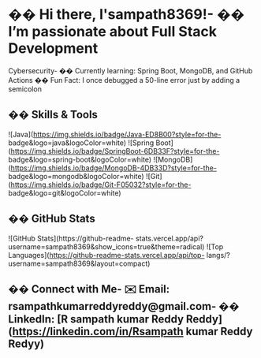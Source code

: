 # �� Hi there, I&#39;sampath8369!- �� I’m passionate about Full Stack Development
Cybersecurity- �� Currently learning: Spring Boot, MongoDB, and GitHub Actions
�� Fun Fact: I once debugged a 50-line error just by adding a semicolon
## ��️ Skills &amp; Tools
![Java](https://img.shields.io/badge/Java-ED8B00?style=for-the-
badge&amp;logo=java&amp;logoColor=white)
![Spring Boot](https://img.shields.io/badge/SpringBoot-6DB33F?style=for-the-
badge&amp;logo=spring-boot&amp;logoColor=white)
![MongoDB](https://img.shields.io/badge/MongoDB-4DB33D?style=for-the-
badge&amp;logo=mongodb&amp;logoColor=white)
![Git](https://img.shields.io/badge/Git-F05032?style=for-the-
badge&amp;logo=git&amp;logoColor=white)
## �� GitHub Stats
![GitHub Stats](https://github-readme-
stats.vercel.app/api?username=sampath8369&amp;show_icons=true&amp;theme=radical)
![Top Languages](https://github-readme-stats.vercel.app/api/top-
langs/?username=sampath8369&amp;layout=compact)
## �� Connect with Me- ✉️ Email: rsampathkumarreddyreddy@gmail.com- �� LinkedIn: [R sampath kumar Reddy Reddy](https://linkedin.com/in/Rsampath kumar Reddy Redyy)
